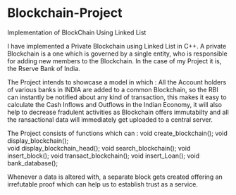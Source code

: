 # Blockchain-Project
Implementation of BlockChain Using Linked List

I have implemented a Private Blockchain using Linked List in C++. A private Blockchain is a one which is governed by a single entity, 
who is responsible for adding new members to the Blockchain. In the case of my Project it is, the Rserve Bank of India.

The Project intends to showcase a model in which :
All the Account holders of various banks in INDIA are added to a common Blockchain, so the RBI can instantly be notified about any kind of transaction,
this makes it easy to calculate the Cash Inflows and Outflows in the Indian Economy, it will also help to decrease fradulent activities as Blockchain offers
immutabilty and all the ransactional data will immediately get uploaded to a central server.


The Project consists of functions which can :
  void create_blockchain();
	void display_blockchain();	
	void display_blockchain_head();
	void search_blockchain();
	void insert_block();
	void transact_blockchain();
	void insert_Loan();
	void bank_database();
  
 Whenever a data is altered with, a separate block gets created offering an irrefutable proof which can help us to establish trust as a service.


